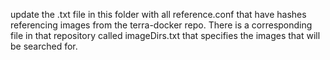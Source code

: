 update the .txt file in this folder with all reference.conf that have hashes referencing images from the terra-docker repo.
There is a corresponding file in that repository called imageDirs.txt that specifies the images that will be searched for.
